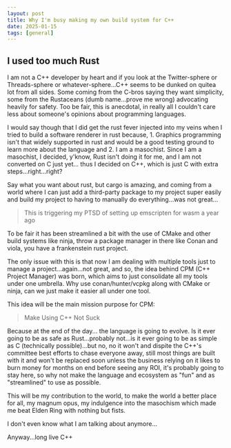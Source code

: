 ```yaml
---
layout: post
title: Why I'm busy making my own build system for C++
date: 2025-01-15
tags: [general]
---
```


## I used too much Rust

I am not a C++ developer by heart and if you look at the Twitter-sphere or Threads-sphere or whatever-sphere...C++ seems to be dunked on quitea lot from all sides. Some coming from the C-bros saying they want simplicity, some from the Rustaceans (dumb name...prove me wrong) advocating heavily for safety. Too be fair, this is anecdotal, in really all I couldn't care less about someone's opinions about programming languages.

I would say though that I did get the rust fever injected into my veins when I tried to build a software renderer in rust because, 1. Graphics programming isn't that widely supported in rust and would be a good testing ground to learn more about the language and 2. I am a masochist. Since I am a masochist, I decided, y'know, Rust isn't doing it for me, and I am not converted on C just yet... thus I decided on C++, which is just C with extra steps...right...right?

Say what you want about rust, but cargo is amazing, and coming from a world where I can just add a third-party package to my project super easily and build my project to having to manually do everything...was not great...

> This is triggering my PTSD of setting up emscripten for wasm a year ago

To be fair it has been streamlined a bit with the use of CMake and other build systems like ninja, throw a package manager in there like Conan and viola, you have a frankenstein rust project.

The only issue with this is that now I am dealing with multiple tools just to manage a project...again...not great, and so, the idea behind CPM (C++ Project Manager) was born, which aims to just consolidate all my tools under one umbrella. Why use conan/hunter/vcpkg along with CMake or ninja, can we just make it easier all under one tool.

This idea will be the main mission purpose for CPM:

> Make Using C++ Not Suck

Because at the end of the day... the language is going to evolve. Is it ever going to be as safe as Rust...probably not...is it ever going to be as simple as C (technically possible)...but no, no it won't and dispite the C++'s committee best efforts to chase everyone away, still most things are built with it and won't be replaced soon unless the business relying on it likes to burn money for months on end before seeing any ROI, it's probably going to stay here, so why not make the language and ecosystem as "fun" and as "streamlined" to use as possible.

This will be my contribution to the world, to make the world a better place for all, my magnum opus, my indulgence into the masochism which made me beat Elden Ring with nothing but fists.

I don't even know what I am talking about anymore...

Anyway...long live C++
